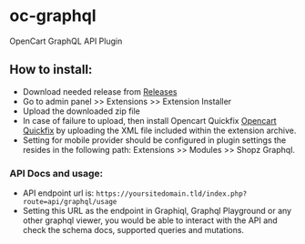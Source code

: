 # oc-graphql
OpenCart GraphQL API Plugin

## How to install:
* Download needed release from [Releases](https://github.com/malsapp/opencart-graphql/releases)
* Go to admin panel >> Extensions >> Extension Installer
* Upload the downloaded zip file
* In case of failure to upload, then install Opencart Quickfix [Opencart Quickfix](https://www.opencart.com/index.php?route=marketplace/extension/info&extension_id=18892) by uploading the XML file included within the extension archive.
* Setting for mobile provider should be configured in plugin settings the resides in the following path: Extensions >> Modules >> Shopz Graphql.

### API Docs and usage:
* API endpoint url is: `https://yoursitedomain.tld/index.php?route=api/graphql/usage`
* Setting this URL as the endpoint in Graphiql, Graphql Playground or any other graphql viewer, you would be able to interact with the API and check the schema docs, supported queries and mutations.
